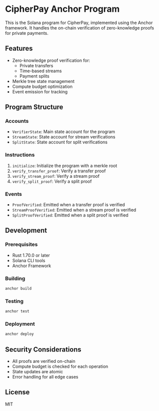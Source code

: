 # CipherPay Anchor Program

This is the Solana program for CipherPay, implemented using the Anchor framework. It handles the on-chain verification of zero-knowledge proofs for private payments.

## Features

- Zero-knowledge proof verification for:
  - Private transfers
  - Time-based streams
  - Payment splits
- Merkle tree state management
- Compute budget optimization
- Event emission for tracking

## Program Structure

### Accounts

- `VerifierState`: Main state account for the program
- `StreamState`: State account for stream verifications
- `SplitState`: State account for split verifications

### Instructions

1. `initialize`: Initialize the program with a merkle root
2. `verify_transfer_proof`: Verify a transfer proof
3. `verify_stream_proof`: Verify a stream proof
4. `verify_split_proof`: Verify a split proof

### Events

- `ProofVerified`: Emitted when a transfer proof is verified
- `StreamProofVerified`: Emitted when a stream proof is verified
- `SplitProofVerified`: Emitted when a split proof is verified

## Development

### Prerequisites

- Rust 1.70.0 or later
- Solana CLI tools
- Anchor Framework

### Building

```bash
anchor build
```

### Testing

```bash
anchor test
```

### Deployment

```bash
anchor deploy
```

## Security Considerations

- All proofs are verified on-chain
- Compute budget is checked for each operation
- State updates are atomic
- Error handling for all edge cases

## License

MIT